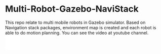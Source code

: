 # Multi-Robot-Gazebo-NaviStack
This repo relate to multi mobile robots in Gazebo simulator. Based on Navigation stack packages, environment map is created and each robot is able to do motion planning.
You can see the video at youtube channel. 
[![website](./img/youtube-dark.svg)](https://www.youtube.com/channel/UCyRBig4xgAdaRdIz14Xymrg)
&nbsp;&nbsp;








[youtube]:https://www.youtube.com/channel/UCyRBig4xgAdaRdIz14Xymrg
